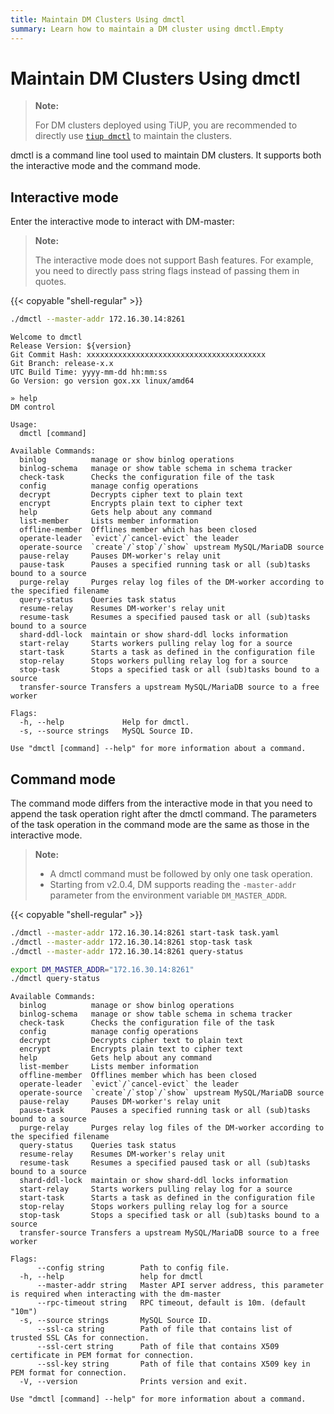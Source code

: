 ```yaml
---
title: Maintain DM Clusters Using dmctl
summary: Learn how to maintain a DM cluster using dmctl.Empty
---
```


# Maintain DM Clusters Using dmctl

> **Note:**
>
> For DM clusters deployed using TiUP, you are recommended to directly use [`tiup dmctl`](/dm/maintain-dm-using-tiup.md#dmctl) to maintain the clusters.

dmctl is a command line tool used to maintain DM clusters. It supports both the interactive mode and the command mode.

## Interactive mode

Enter the interactive mode to interact with DM-master:

> **Note:**
>
> The interactive mode does not support Bash features. For example, you need to directly pass string flags instead of passing them in quotes.

{{< copyable "shell-regular" >}}

```bash
./dmctl --master-addr 172.16.30.14:8261
```

```
Welcome to dmctl
Release Version: ${version}
Git Commit Hash: xxxxxxxxxxxxxxxxxxxxxxxxxxxxxxxxxxxxxxxx
Git Branch: release-x.x
UTC Build Time: yyyy-mm-dd hh:mm:ss
Go Version: go version gox.xx linux/amd64

» help
DM control

Usage:
  dmctl [command]

Available Commands:
  binlog          manage or show binlog operations
  binlog-schema   manage or show table schema in schema tracker
  check-task      Checks the configuration file of the task
  config          manage config operations
  decrypt         Decrypts cipher text to plain text
  encrypt         Encrypts plain text to cipher text
  help            Gets help about any command
  list-member     Lists member information
  offline-member  Offlines member which has been closed
  operate-leader  `evict`/`cancel-evict` the leader
  operate-source  `create`/`stop`/`show` upstream MySQL/MariaDB source
  pause-relay     Pauses DM-worker's relay unit
  pause-task      Pauses a specified running task or all (sub)tasks bound to a source
  purge-relay     Purges relay log files of the DM-worker according to the specified filename
  query-status    Queries task status
  resume-relay    Resumes DM-worker's relay unit
  resume-task     Resumes a specified paused task or all (sub)tasks bound to a source
  shard-ddl-lock  maintain or show shard-ddl locks information
  start-relay     Starts workers pulling relay log for a source
  start-task      Starts a task as defined in the configuration file
  stop-relay      Stops workers pulling relay log for a source
  stop-task       Stops a specified task or all (sub)tasks bound to a source
  transfer-source Transfers a upstream MySQL/MariaDB source to a free worker

Flags:
  -h, --help             Help for dmctl.
  -s, --source strings   MySQL Source ID.

Use "dmctl [command] --help" for more information about a command.
```

## Command mode

The command mode differs from the interactive mode in that you need to append the task operation right after the dmctl command. The parameters of the task operation in the command mode are the same as those in the interactive mode.

> **Note:**
>
> + A dmctl command must be followed by only one task operation.
> + Starting from v2.0.4, DM supports reading the `-master-addr` parameter from the environment variable `DM_MASTER_ADDR`.

{{< copyable "shell-regular" >}}

```bash
./dmctl --master-addr 172.16.30.14:8261 start-task task.yaml
./dmctl --master-addr 172.16.30.14:8261 stop-task task
./dmctl --master-addr 172.16.30.14:8261 query-status

export DM_MASTER_ADDR="172.16.30.14:8261"
./dmctl query-status
```

```
Available Commands:
  binlog          manage or show binlog operations
  binlog-schema   manage or show table schema in schema tracker
  check-task      Checks the configuration file of the task
  config          manage config operations
  decrypt         Decrypts cipher text to plain text
  encrypt         Encrypts plain text to cipher text
  help            Gets help about any command
  list-member     Lists member information
  offline-member  Offlines member which has been closed
  operate-leader  `evict`/`cancel-evict` the leader
  operate-source  `create`/`stop`/`show` upstream MySQL/MariaDB source
  pause-relay     Pauses DM-worker's relay unit
  pause-task      Pauses a specified running task or all (sub)tasks bound to a source
  purge-relay     Purges relay log files of the DM-worker according to the specified filename
  query-status    Queries task status
  resume-relay    Resumes DM-worker's relay unit
  resume-task     Resumes a specified paused task or all (sub)tasks bound to a source
  shard-ddl-lock  maintain or show shard-ddl locks information
  start-relay     Starts workers pulling relay log for a source
  start-task      Starts a task as defined in the configuration file
  stop-relay      Stops workers pulling relay log for a source
  stop-task       Stops a specified task or all (sub)tasks bound to a source
  transfer-source Transfers a upstream MySQL/MariaDB source to a free worker

Flags:
      --config string        Path to config file.
  -h, --help                 help for dmctl
      --master-addr string   Master API server address, this parameter is required when interacting with the dm-master
      --rpc-timeout string   RPC timeout, default is 10m. (default "10m")
  -s, --source strings       MySQL Source ID.
      --ssl-ca string        Path of file that contains list of trusted SSL CAs for connection.
      --ssl-cert string      Path of file that contains X509 certificate in PEM format for connection.
      --ssl-key string       Path of file that contains X509 key in PEM format for connection.
  -V, --version              Prints version and exit.

Use "dmctl [command] --help" for more information about a command.
```
